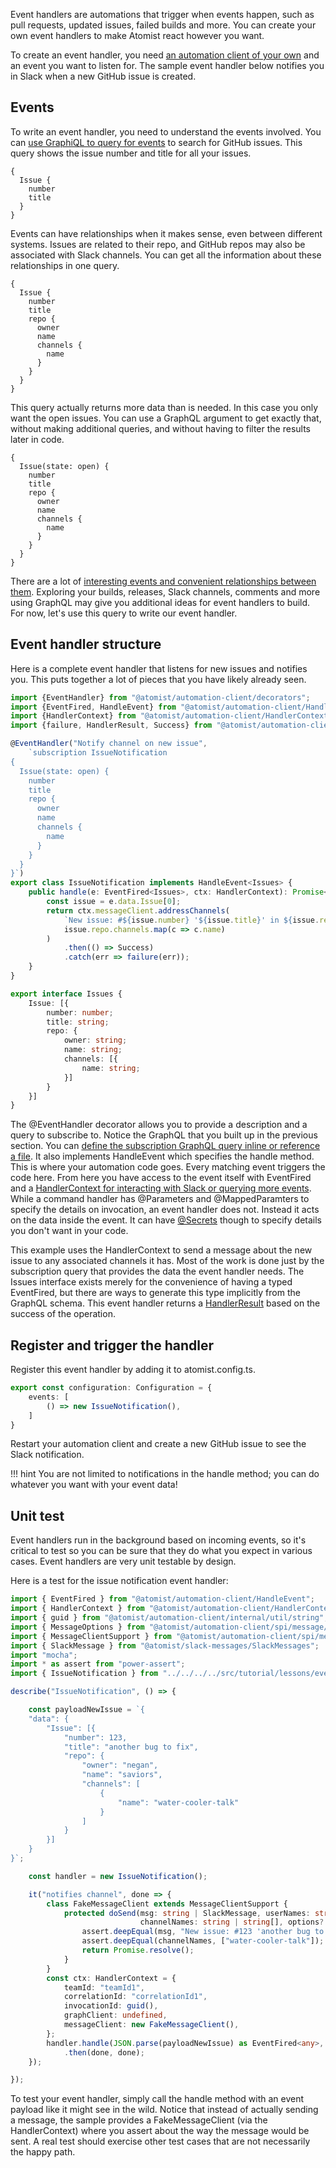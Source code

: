 Event handlers are automations that trigger when events happen, such as pull requests, updated issues, failed builds and more.  You can create your own event handlers to make Atomist react however you want.

To create an event handler, you need [an automation client of your own](client.md) and an event you want to listen for. The sample event handler below notifies you in Slack when a new GitHub issue is created.

## Events

To write an event handler, you need to understand the events involved. You can [use GraphiQL to query for events](graphql.md#accessing-data-with-graphiql) to search for GitHub issues. This query shows the issue number and title for all your issues.

```
{
  Issue {
    number
    title
  }
}
```

Events can have relationships when it makes sense, even between different systems. Issues are related to their repo, and GitHub repos may also be associated with Slack channels. You can get all the information about these relationships in one query.

```
{
  Issue {
    number
    title
    repo {
      owner
      name
      channels {
        name
      }
    }
  }
}
```

This query actually returns more data than is needed. In this case you only want the open issues. You can use a GraphQL argument to get exactly that, without making additional queries, and without having to filter the results later in code.

```
{
  Issue(state: open) {
    number
    title
    repo {
      owner
      name
      channels {
        name
      }
    }
  }
}
```

There are a lot of [interesting events and convenient relationships between them](https://github.com/atomist/lifecycle-automation/blob/master/src/typings/types.d.ts#L244). Exploring your builds, releases, Slack channels, comments and more using GraphQL may give you additional ideas for event handlers to build. For now, let's use this query to write our event handler.

## Event handler structure

Here is a complete event handler that listens for new issues and notifies you. This puts together a lot of pieces that you have likely already seen.

```typescript
import {EventHandler} from "@atomist/automation-client/decorators";
import {EventFired, HandleEvent} from "@atomist/automation-client/HandleEvent";
import {HandlerContext} from "@atomist/automation-client/HandlerContext";
import {failure, HandlerResult, Success} from "@atomist/automation-client/HandlerResult";

@EventHandler("Notify channel on new issue",
    `subscription IssueNotification
{
  Issue(state: open) {
    number
    title
    repo {
      owner
      name
      channels {
        name
      }
    }
  }
}`)
export class IssueNotification implements HandleEvent<Issues> {
    public handle(e: EventFired<Issues>, ctx: HandlerContext): Promise<HandlerResult> {
        const issue = e.data.Issue[0];
        return ctx.messageClient.addressChannels(
            `New issue: #${issue.number} '${issue.title}' in ${issue.repo.owner}.${issue.repo.name}`,
            issue.repo.channels.map(c => c.name)
        )
            .then(() => Success)
            .catch(err => failure(err));
    }
}

export interface Issues {
    Issue: [{
        number: number;
        title: string;
        repo: {
            owner: string;
            name: string;
            channels: [{
                name: string;
            }]
        }
    }]
}
```

The @EventHandler decorator allows you to provide a description and a query to subscribe to. Notice the GraphQL that you built up in the previous section. You can [define the subscription GraphQL query inline or reference a file](graphql.md#subscriptions). It also implements HandleEvent which specifies the handle method. This is where your automation code goes. Every matching event triggers the code here. From here you have access to the event itself with EventFired and a [HandlerContext for interacting with Slack or querying more events](commands.md#what-do-you-get). While a command handler has @Parameters and @MappedParamters to specify the details on invocation, an event handler does not. Instead it acts on the data inside the event. It can have [@Secrets](commands.md#secrets) though to specify details you don't want in your code.

This example uses the HandlerContext to send a message about the new issue to any associated channels it has. Most of the work is done just by the subscription query that provides the data the event handler needs. The Issues interface exists merely for the convenience of having a typed EventFired, but there are ways to generate this type implicitly from the GraphQL schema. This event handler returns a [HandlerResult](commands.md#what-do-you-give-back) based on the success of the operation.

## Register and trigger the handler

Register this event handler by adding it to atomist.config.ts.

```typescript
export const configuration: Configuration = {
    events: [
        () => new IssueNotification(),
    ]
}
```

Restart your automation client and create a new GitHub issue to see the Slack notification.

!!! hint
    You are not limited to notifications in the handle method; you can do whatever you want with your event data!

## Unit test

Event handlers run in the background based on incoming events, so it's critical to test so you can be sure that they do what you expect in various cases. Event handlers are very unit testable by design.

Here is a test for the issue notification event handler:

```typescript
import { EventFired } from "@atomist/automation-client/HandleEvent";
import { HandlerContext } from "@atomist/automation-client/HandlerContext";
import { guid } from "@atomist/automation-client/internal/util/string";
import { MessageOptions } from "@atomist/automation-client/spi/message/MessageClient";
import { MessageClientSupport } from "@atomist/automation-client/spi/message/MessageClientSupport";
import { SlackMessage } from "@atomist/slack-messages/SlackMessages";
import "mocha";
import * as assert from "power-assert";
import { IssueNotification } from "../../../../src/tutorial/lessons/events/IssueNotification";

describe("IssueNotification", () => {

    const payloadNewIssue = `{
	"data": {
		"Issue": [{
			"number": 123,
			"title": "another bug to fix",
			"repo": {
			    "owner": "negan",
			    "name": "saviors",
			    "channels": [
			        {
			            "name": "water-cooler-talk"
			        }
			    ]
			}
		}]
	}
}`;

    const handler = new IssueNotification();

    it("notifies channel", done => {
        class FakeMessageClient extends MessageClientSupport {
            protected doSend(msg: string | SlackMessage, userNames: string | string[],
                             channelNames: string | string[], options?: MessageOptions): Promise<any> {
                assert.deepEqual(msg, "New issue: #123 'another bug to fix' in negan.saviors");
                assert.deepEqual(channelNames, ["water-cooler-talk"]);
                return Promise.resolve();
            }
        }
        const ctx: HandlerContext = {
            teamId: "teamId1",
            correlationId: "correlationId1",
            invocationId: guid(),
            graphClient: undefined,
            messageClient: new FakeMessageClient(),
        };
        handler.handle(JSON.parse(payloadNewIssue) as EventFired<any>, ctx)
            .then(done, done);
    });

});
```

To test your event handler, simply call the handle method with an event payload like it might see in the wild. Notice that instead of actually sending a message, the sample provides a FakeMessageClient (via the HandlerContext) where you assert about the way the message would be sent. A real test should exercise other test cases that are not necessarily the happy path.
